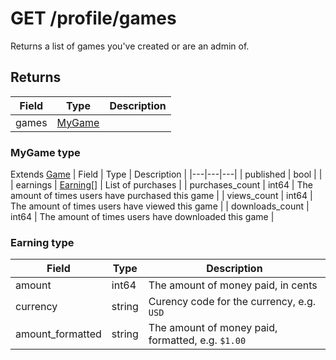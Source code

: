 # GET /profile/games
Returns a list of games you've created or are an admin of.  

## Returns
| Field | Type | Description |
|---|---|---|
| games | [MyGame](#mygame-type) | |

### MyGame type
Extends [Game](/API/V2/Games/game.html#game-type)
| Field | Type | Description |
|---|---|---|
| published | bool | |
| earnings | [Earning](#earning-type)[] | List of purchases |
| purchases_count | int64 | The amount of times users have purchased this game |
| views_count | int64 | The amount of times users have viewed this game |
| downloads_count | int64 | The amount of times users have downloaded this game |

### Earning type
| Field | Type | Description |
|---|---|---|
| amount | int64 | The amount of money paid, in cents |
| currency | string | Curency code for the currency, e.g. `USD` |
| amount_formatted | string | The amount of money paid, formatted, e.g. `$1.00` |